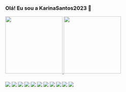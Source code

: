 ### Olá! Eu sou a KarinaSantos2023 👋

<!--
**KarinaSantos2021/KarinaSantos2021** is a ✨ _special_ ✨ repository because its `README.md` (this file) appears on your GitHub profile.

Here are some ideas to get you started:

- 🔭 I’m currently working on ... Formosa do Rio Preto-BA
- 🌱 I’m currently learning ... Json 
- 👯 I’m looking to collaborate on ... Com programas 
- 🤔 I’m looking for help with ... Tudo! Help!
- 💬 Ask me about ... Azar e má sorte!
- 📫 How to reach me: ...Correntes telepáticas 
- 😄 Pronouns: ...Eu!
- ⚡ Fun fact: ...Tenho!
-->

<div>
  <a href="https://github.com/karinasantos2012">
    <img height= "180cm" src="https://github-readme-stats.vercel.app/api?username=karinasantos2021&show_icons=true&theme=dracula&include_all_commits=true&count_private=true"/>
    <img height= "180cm" src="https://github-readme-stats.vercel.app/api/top-langs/?username=karinasantos2021&layout=compact&langts_count=16&theme=dracula"/>

###
<div>
    <a href= "https://www.gmail.com/karinasantos2021" target="_black"><img src="https://img.shields.io/badge/Gmail-D14836?style=for-the-badge&logo=gmail&logoColor=white"></a>
    <a href= "https://www.telegram.com/karinasantos2021" target="_black"><img src="https://img.shields.io/badge/Telegram-2CA5E0?style=for-the-badge&logo=telegram&logoColor=white"></a>
    <a href= "https://www.facebook.com/karinasantos2021" target="_black"><img src="https://img.shields.io/badge/Facebook-1877F2?style=for-the-badge&logo=facebook&logoColor=white"></a>
    <a href= "https://www.twitter.com/karinasantos2021" target="_black"><img src="https://img.shields.io/badge/Twitter-1DA1F2?style=for-the-badge&logo=twitter&logoColor=white"></a>
    <a href= "https://www.whatsapp.com/karinasantos2021" target="_black"><img src="https://img.shields.io/badge/WhatsApp-25D366?style=for-the-badge&logo=whatsapp&logoColor=white"></a>
    <a href= "https://www.instagram.com/karinasantos2021" target="_black"><img src="https://img.shields.io/badge/Instagram-E4405F?style=for-the-badge&logo=instagram&logoColor=white"></a>
    <a href= "https://www.tiktok.com/karinasantos2021" target="_black"><img src="https://img.shields.io/badge/TikTok-000000?style=for-the-badge&logo=tiktok&logoColor=white"></a>
    <a href= "https://www.django.com/karinasantos2021" target="_black"><img src="https://img.shields.io/badge/Django-092E20?style=for-the-badge&logo=django&logoColor=white"></a>
    <a href= "https://www.Udemy.com/karinasantos2021" target="_black"><img src="https://img.shields.io/badge/Udemy-EC5252?style=for-the-badge&logo=Udemy&logoColor=white"></a>
    <a href= "https://www.git.com/karinasantos2021" target="_black"><img src="https://img.shields.io/badge/GIT-E44C30?style=for-the-badge&logo=git&logoColor=white"></a>
    <a href= "https://www.pinterest.com/karinasantos2021" target="_black"><img src="https://aleen42.github.io/badges/src/pinterest.svg"></a>     
